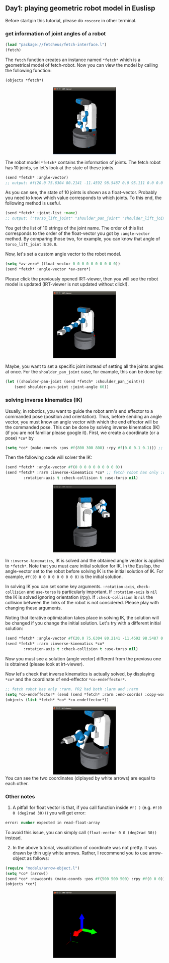 ## Day1: playing geometric robot model in Euslisp
Before startgin this tutorial, please do `roscore` in other terminal. 

### get information of joint angles of a robot

```lisp
(load "package://fetcheus/fetch-interface.l") 
(fetch) 
```
The `fetch` function creates an instance named `*fetch*` which is a geometrical model of fetch-robot. Now you can view the model by calling the following function:
```lisp
(objects *fetch*)
```
<div align="center">
<img src="https://raw.githubusercontent.com/HiroIshida/quick_tutorial/master/images/day1_1.png" alt="none" title="day1_1" width="200">
</div>

The robot model `*fetch*` contains the information of joints. The fetch robot has 10 joints, so let's look at the state of these joints.
```lisp
(send *fetch* :angle-vector)
;; output: #f(20.0 75.6304 80.2141 -11.4592 98.5487 0.0 95.111 0.0 0.0 0.0)
```
As you can see, the state of 10 joints is shown as a float-vector. Probably you need to know which value corresponds to which joints. To this end, the following method is useful.
```lisp
(send *fetch* :joint-list :name)
;; output: ("torso_lift_joint" "shoulder_pan_joint" "shoulder_lift_joint" "upperarm_roll_joint" "elbow_flex_joint" "forearm_roll_joint" "wrist_flex_joint" "wrist_roll_joint" "head_pan_joint" "head_tilt_joint")
```
You get the list of 10 strings of the joint name. The order of this list corresponds to the order of the float-vector you got by `:angle-vector` method. By comparing those two, for example, you can know that angle of `torso_lift_joint` is `20.0`.

Now, let's set a custom angle vector to the robot model. 
```lisp
(setq *av-zero* (float-vector 0 0 0 0 0 0 0 0 0 0))
(send *fetch* :angle-vector *av-zero*)
```
Please click the previously opened IRT-viewer, then you will see the robot model is updated (IRT-viewer is not updated without click!). 
<div align="center">
<img src="https://raw.githubusercontent.com/HiroIshida/quick_tutorial/master/images/day1_2.png" alt="none" title="day1_2" width="200">
</div>

Maybe, you want to set a specific joint instead of setting all the joints angles at once. For the `shoulder_pan_joint` case, for example, this can be done by:
```lisp
(let ((shoulder-pan-joint (send *fetch* :shoulder_pan_joint)))
    (send shoulder-pan-joint :joint-angle 60))
```

### solving inverse kinematics (IK)
Usually, in robotics, you want to guide the robot arm's end effector to a commanded pose (position and orientation). Thus, before sending an angle vector, you must know an angle vector with which the end effector will be the commanded pose. This can be done by solving inverse kinematics (IK) (if you are not familiar please google it). First, we create a coordinate (or a pose) `*co*` by
```lisp
(setq *co* (make-coords :pos #f(800 300 800) :rpy #f(0.0 0.1 0.1))) ;; #f(..) is a float-vector
```
Then the following code will solver the IK:
```lisp
(send *fetch* :angle-vector #f(0 0 0 0 0 0 0 0 0 0))
(send *fetch* :rarm :inverse-kinematics *co* ;; fetch robot has only :rarm. PR2 had both :larm and :rarm
        :rotation-axis t :check-collision t :use-torso nil)
```
<div align="center">
<img src="https://raw.githubusercontent.com/HiroIshida/quick_tutorial/master/images/day1_4.png" alt="none" title="day1_4" width="200">
</div>

In `:inverse-kinematics`, IK is solved and the obtained angle vector is applied to ` *fetch* `. Note that you must care initial solution for IK. In the Euslisp, the angle-vector set to the robot before solving IK is the initial solution of IK. For example, `#f((0 0 0 0 0 0 0 0 0 0)` is the initial solution.

In solving IK you can set some key arguments. `:rotation-axis`, `check-collision` and `use-torso` is particularly important. If `:rotation-axis` is `nil` the IK is solved ignoring orientation (rpy). If `:check-collision` is `nil` the collision between the links of the robot is not considered. Please play with changing these arguments. 

Noting that iterative optimization takes place in solving IK, the solution will be changed if you change the initial solution. Let's try with a different initial solution:
```lisp
(send *fetch* :angle-vector #f(20.0 75.6304 80.2141 -11.4592 98.5487 0.0 95.111 0.0 0.0 0.0))
(send *fetch* :rarm :inverse-kinematics *co*
        :rotation-axis t :check-collision t :use-torso nil)
```
Now you must see a solution (angle vector) different from the previosu one is obtained (please look at irt-viewer). 

Now let's check that inverse kinematics is actually solved, by displaying `*co*` and the coordinate of end-effector `*co-endeffector*`.
```lisp
;; fetch robot has only :rarm. PR2 had both :larm and :rarm
(setq *co-endeffector* (send (send *fetch* :rarm :end-coords) :copy-worldcoords)) 
(objects (list *fetch* *co* *co-endeffector*))
```

<div align="center">
<img src="https://raw.githubusercontent.com/HiroIshida/quick_tutorial/master/images/day1_6.png" alt="none" title="day1_6" width="200">
</div>
You can see the two coordinates (diplayed by white arrows) are equal to each other.

### Other notes
1. A pitfall for float vector is that, if you call function inside `#f( )` (e.g. `#f(0 0 (deg2rad 30))`) you will get error:
```lisp
error: number expected in read-float-array
```
To avoid this issue, you can simply call `(float-vector 0 0 (deg2rad 30))` instead.

2. In the above tutorial, visualization of coordinate was not pretty. It was drawn by thin ugly white arrows. Rather, I recommend you to use arrow-object as follows:
```lisp
(require "models/arrow-object.l")
(setq *co* (arrow))
(send *co* :newcoords (make-coords :pos #f(500 500 500) :rpy #f(0 0 0)))
(objects *co*)
```
<div align="center">
<img src="https://raw.githubusercontent.com/HiroIshida/quick_tutorial/master/images/arrow.png" alt="none" title="arrow" width="200">
</div>
